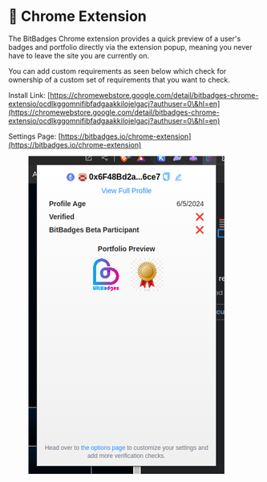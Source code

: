 # 🧩 Chrome Extension

The BitBadges Chrome extension provides a quick preview of a user's badges and portfolio directly via the extension popup, meaning you never have to leave the site you are currently on.

You can add custom requirements as seen below which check for ownership of a custom set of requirements that you want to check.

Install Link: [https://chromewebstore.google.com/detail/bitbadges-chrome-extensio/ocdlkggomnifibfadgaakkilojelgacj?authuser=0\&hl=en](https://chromewebstore.google.com/detail/bitbadges-chrome-extensio/ocdlkggomnifibfadgaakkilojelgacj?authuser=0\&hl=en)

Settings Page: [https://bitbadges.io/chrome-extension](https://bitbadges.io/chrome-extension)

<figure><img src="../.gitbook/assets/image (109).png" alt=""><figcaption></figcaption></figure>
